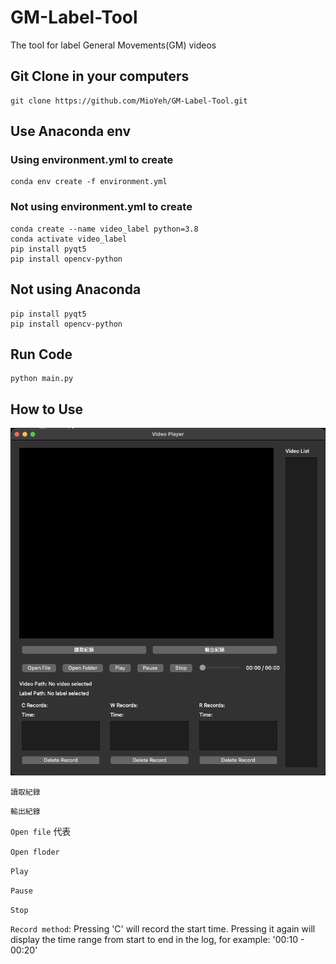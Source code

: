 # GM-Label-Tool
The tool for label General Movements(GM) videos


## Git Clone in your computers
```
git clone https://github.com/MioYeh/GM-Label-Tool.git
```
## Use Anaconda env
### Using environment.yml to create
```
conda env create -f environment.yml
```
### Not using environment.yml to create
```
conda create --name video_label python=3.8
conda activate video_label
pip install pyqt5
pip install opencv-python
```

## Not using Anaconda
```
pip install pyqt5
pip install opencv-python
```


## Run Code
```
python main.py
```

## How to Use
![image](https://github.com/MioYeh/GM-Label-Tool/blob/main/label_ui.png)

`讀取紀錄`

`輸出紀錄`

`Open file` 代表

`Open floder` 

`Play`

`Pause`

`Stop`

`Record method`: Pressing 'C' will record the start time. Pressing it again will display the time range from start to end in the log, for example: '00:10 - 00:20'
